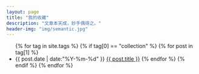 ```yaml
---
layout: page
title: "我的收藏"
description: "文章本天成，妙手偶得之。"  
header-img: "img/semantic.jpg"  
---
```


<ul class="listing">
{% for tag in site.tags %}
  {% if tag[0] == "collection" %}
    {% for post in tag[1] %}
      <li class="listing-item">
        <time datetime="{{ post.date | date:"%Y-%m-%d" }}">{{ post.date | date:"%Y-%m-%d" }}</time>
        <a href="{{ post.url }}" title="{{ post.tile }}">{{ post.title }}</a>
    {% endfor %}
  {% endif %}
{% endfor %}